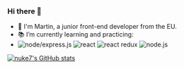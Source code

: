 ### Hi there 👋

- 🤠 I'm Martin, a junior front-end developer from the EU.
- 📚 I’m currently learning and practicing:
- ![node/express.js](https://nodejs.org/static/images/logo-hexagon.png) ![react](https://img.icons8.com/officel/48/000000/react.png) ![react redux](https://img.icons8.com/color/48/000000/redux.png) ![node.js](<img src="https://nodejs.org/static/images/logo-hexagon.png" alt="drawing" width="200"/>)

[![nuke7's GitHub stats](https://github-readme-stats.vercel.app/api?username=nuke7&count_private=true&show_icons=true&theme=calm)](https://github.com/nuke7/github-readme-stats)

<!--
**nuke7/nuke7** is a ✨ _special_ ✨ repository because its `README.md` (this file) appears on your GitHub profile.

Here are some ideas to get you started:

- 🔭 I’m currently working on ...
- 🌱 I’m currently learning ...
- 👯 I’m looking to collaborate on ...
- 🤔 I’m looking for help with ...
- 💬 Ask me about ...
- 📫 How to reach me: ...
- 😄 Pronouns: ...
- ⚡ Fun fact: ...
-->
